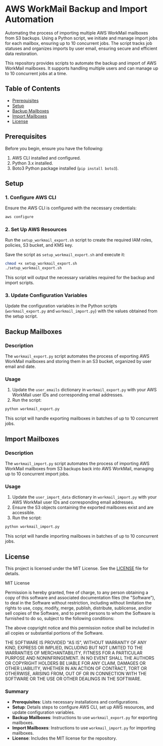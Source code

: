 # AWS WorkMail Backup and Import Automation
Automating the process of importing multiple AWS WorkMail mailboxes from S3 backups. Using a Python script, we initiate and manage import jobs for each mailbox, ensuring up to 10 concurrent jobs. The script tracks job statuses and organizes imports by user email, ensuring secure and efficient data restoration.

This repository provides scripts to automate the backup and import of AWS WorkMail mailboxes. It supports handling multiple users and can manage up to 10 concurrent jobs at a time.

## Table of Contents

- [Prerequisites](#prerequisites)
- [Setup](#setup)
- [Backup Mailboxes](#backup-mailboxes)
- [Import Mailboxes](#import-mailboxes)
- [License](#license)

## Prerequisites

Before you begin, ensure you have the following:

1. AWS CLI installed and configured.
2. Python 3.x installed.
3. Boto3 Python package installed (`pip install boto3`).

## Setup

### 1. Configure AWS CLI

Ensure the AWS CLI is configured with the necessary credentials:

```sh
aws configure
```

### 2. Set Up AWS Resources

Run the `setup_workmail_export.sh` script to create the required IAM roles, policies, S3 bucket, and KMS key.

Save the script as `setup_workmail_export.sh` and execute it:

```sh
chmod +x setup_workmail_export.sh
./setup_workmail_export.sh
```

This script will output the necessary variables required for the backup and import scripts.

### 3. Update Configuration Variables

Update the configuration variables in the Python scripts (`workmail_export.py` and `workmail_import.py`) with the values obtained from the setup script.

## Backup Mailboxes

### Description

The `workmail_export.py` script automates the process of exporting AWS WorkMail mailboxes and storing them in an S3 bucket, organized by user email and date.

### Usage

1. Update the `user_emails` dictionary in `workmail_export.py` with your AWS WorkMail user IDs and corresponding email addresses.
2. Run the script:

```sh
python workmail_export.py
```

This script will handle exporting mailboxes in batches of up to 10 concurrent jobs.

## Import Mailboxes

### Description

The `workmail_import.py` script automates the process of importing AWS WorkMail mailboxes from S3 backups back into AWS WorkMail, managing up to 10 concurrent import jobs.

### Usage

1. Update the `user_import_data` dictionary in `workmail_import.py` with your AWS WorkMail user IDs and corresponding email addresses.
2. Ensure the S3 objects containing the exported mailboxes exist and are accessible.
3. Run the script:

```sh
python workmail_import.py
```

This script will handle importing mailboxes in batches of up to 10 concurrent jobs.

## License

This project is licensed under the MIT License. See the [LICENSE](LICENSE) file for details.

MIT License

Permission is hereby granted, free of charge, to any person obtaining a copy of this software and associated documentation files (the "Software"), to deal in the Software without restriction, including without limitation the rights to use, copy, modify, merge, publish, distribute, sublicense, and/or sell copies of the Software, and to permit persons to whom the Software is furnished to do so, subject to the following conditions:

The above copyright notice and this permission notice shall be included in all copies or substantial portions of the Software.

THE SOFTWARE IS PROVIDED "AS IS", WITHOUT WARRANTY OF ANY KIND, EXPRESS OR IMPLIED, INCLUDING BUT NOT LIMITED TO THE WARRANTIES OF MERCHANTABILITY, FITNESS FOR A PARTICULAR PURPOSE AND NONINFRINGEMENT. IN NO EVENT SHALL THE AUTHORS OR COPYRIGHT HOLDERS BE LIABLE FOR ANY CLAIM, DAMAGES OR OTHER LIABILITY, WHETHER IN AN ACTION OF CONTRACT, TORT OR OTHERWISE, ARISING FROM, OUT OF OR IN CONNECTION WITH THE SOFTWARE OR THE USE OR OTHER DEALINGS IN THE SOFTWARE.

### Summary

- **Prerequisites**: Lists necessary installations and configurations.
- **Setup**: Details steps to configure AWS CLI, set up AWS resources, and update configuration variables.
- **Backup Mailboxes**: Instructions to use `workmail_export.py` for exporting mailboxes.
- **Import Mailboxes**: Instructions to use `workmail_import.py` for importing mailboxes.
- **License**: Includes the MIT license for the repository.
